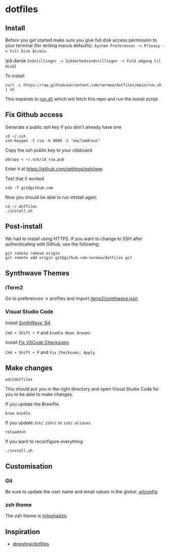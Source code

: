 # dotfiles

## Install

Before you get started make sure you give full disk access permission to your terminal (for writing macos defaults). `System Preferences -> Privacy -> Full Disk Access`.

(på dansk `Indstillinger -> Sikkerhedsindstillinger -> Fuld adgang til disk`)

To install:

    curl -L https://raw.githubusercontent.com/sermoa/dotfiles/main/run.sh | sh

This expands to [run.sh](./run.sh) which will fetch this repo and run the install script.

## Fix Github access

Generate a public ssh key if you don't already have one

    cd ~/.ssh
    ssh-keygen -t rsa -b 4096 -C "mailaddress"

Copy the ssh public key to your clipboard

    pbcopy < ~/.ssh/id_rsa.pub

Enter it at https://github.com/settings/ssh/new

Test that it worked

    ssh -T git@github.com

Now you should be able to run intstall again

    cd ~/.dotfiles
    ./install.sh

## Post-install

We had to install using HTTPS. If you want to change to SSH after authenticating with Github, use the following:

    git remote remove origin
    git remote add origin git@github.com:sermoa/dotfiles.git

## Synthwave Themes

### iTerm2

Go to preferences -> profiles and import [iterm2/synthwave.json](./iterm2/synthwave.json)

### Visual Studio Code

Install [SynthWave '84](https://marketplace.visualstudio.com/items?itemName=RobbOwen.synthwave-vscode)

`Cmd + Shift + P` and `Enable Neon Dreams`

Install [Fix VSCode Checksums](https://marketplace.visualstudio.com/items?itemName=lehni.vscode-fix-checksums)

`Cmd + Shift + P` and `Fix Checksums: Apply`

## Make changes

    editdotfiles

This should put you in the right directory and open Visual Studio Code for you to be able to make changes.

If you update the Brewfile

    brew bundle

If you update `zsh/.zshrc` or `zsh/.aliases`

    reloadzsh

If you want to reconfigure everything

    ./install.sh
    
## Customisation

###  Git

Be sure to update the user name and email values in the global [.gitconfig](./git/.gitconfig)

### zsh theme

The zsh theme is [miloshadzic](https://github.com/ohmyzsh/ohmyzsh/blob/master/themes/miloshadzic.zsh-theme)

## Inspiration

* [dineshraj/dotfiles](https://github.com/dineshraj/dotfiles)
